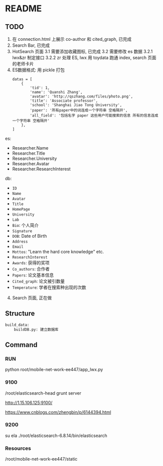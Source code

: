# README

## TODO
1. 在 connection.html 上展示 co-author 和 cited_graph, 已完成
2. Search Bar, 已完成
3. HotSearch 页面
    3.1 需要添加收藏图标, 已完成
    3.2 需要修改 es 数据
        3.2.1 lwx&zr 制定接口
        3.2.2 zr 处理 ES, lwx 用 toydata 跑通 index, search 页面的老师卡片
4. ES数据格式: 用 pickle 打包
    ```
   datas = [
        {
            'tid': 1,
            'name': 'Quanshi Zhang',
            'avatar': 'http://qszhang.com/files/photo.png',
            'title': 'Associate professor',
            'school': 'Shanghai Jiao Tong University',
            'paper': '所有paper中的词连成一个字符串 空格隔开',
            'all_field': '包括名字 paper 这些用户可能搜索的信息 所有的信息连成一个字符串 空格隔开'
        },
    ]

es:
- Researcher.Name
- Researcher.Title
- Researcher.University
- Researcher.Avatar
- Researcher.ResearchInterest

db:
- `ID`
- `Name`
- `Avatar`
- `Title`
- `HomePage`
- `University`
- `Lab`
- `Bio`: 个人简介
- `Signature`
- `DOB`: Date of Birth
- `Address`
- `Email`
- `Mottos`: "Learn the hard core knowledge" etc.
- `ResearchInterest`
- `Awards`: 获得的奖项
- `Co_authors`: 合作者
- `Papers`: 论文基本信息
- `Cited_graph`: 论文被引数量
- `Temperature`: 学者在搜索种出现的次数

4. Search 页面, 正在做

## Structure
```bash
build_data:
    buildDB.py: 建立数据库
```


## Command

### RUN
python root/mobile-net-work-ee447/app_lwx.py

### 9100
/root/elasticsearch-head
grunt server

http://1.15.106.125:9100/

https://www.cnblogs.com/zhengbin/p/6144394.html

### 9200
su ela
./root/elasticsearch-6.8.14/bin/elasticsearch

### Resources
/root/mobile-net-work-ee447/static

